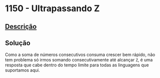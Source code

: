 # 1150 - Ultrapassando Z

## [Descrição](https://www.beecrowd.com.br/judge/pt/problems/view/1150)

## Solução

Como a soma de números consecutivos consuma crescer bem rápido, não tem problema só irmos somando consecutivamente até alcançar `Z`, é uma resposta que cabe dentro do tempo limite para todas as linguagens que suportamos aqui.